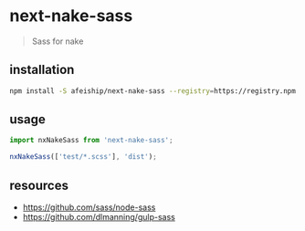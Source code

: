 # next-nake-sass
> Sass for nake

## installation
```bash
npm install -S afeiship/next-nake-sass --registry=https://registry.npm.taobao.org
```

## usage
```js
import nxNakeSass from 'next-nake-sass';

nxNakeSass(['test/*.scss'], 'dist');
```

## resources
- https://github.com/sass/node-sass
- https://github.com/dlmanning/gulp-sass
